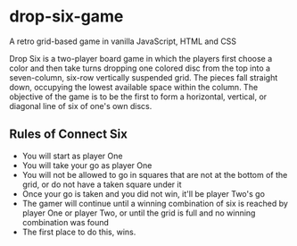 # drop-six-game
A retro grid-based game in vanilla JavaScript, HTML and CSS

Drop Six is a two-player board game in which the players first choose a color and then take turns dropping one colored disc from the top into a seven-column, six-row vertically suspended grid. The pieces fall straight down, occupying the lowest available space within the column. The objective of the game is to be the first to form a horizontal, vertical, or diagonal line of six of one's own discs.

## Rules of Connect Six
* You will start as player One
* You will take your go as player One
* You will not be allowed to go in squares that are not at the bottom of the grid, or do not have a taken square under it
* Once your go is taken and you did not win, it'll be player Two's go
* The gamer will continue until a winning combination of six is reached by player One or player Two, or until the grid is full and no winning combination was found
* The first place to do this, wins.
